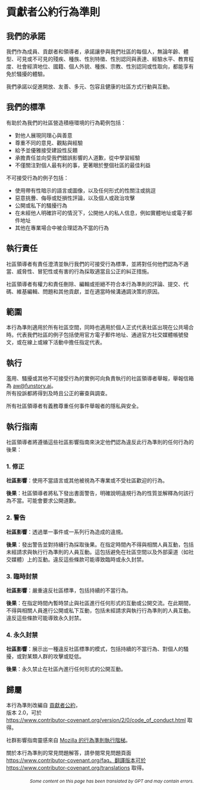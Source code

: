 # 貢獻者公約行為準則

## 我們的承諾

我們作為成員、貢獻者和領導者，承諾讓參與我們社區的每個人，無論年齡、體型、可見或不可見的殘疾、種族、性別特徵、性別認同與表達、經驗水平、教育程度、社會經濟地位、國籍、個人外貌、種族、宗教、性別認同或性取向，都能享有免於騷擾的體驗。

我們承諾以促進開放、友善、多元、包容且健康的社區方式行動與互動。

## 我們的標準

有助於為我們的社區營造積極環境的行為範例包括：

* 對他人展現同理心與善意
* 尊重不同的意見、觀點與經驗
* 給予並優雅接受建設性反饋
* 承擔責任並向受我們錯誤影響的人道歉，從中學習經驗
* 不僅關注對個人最有利的事，更著眼於整個社區的最佳利益

不可接受行為的例子包括：

* 使用帶有性暗示的語言或圖像，以及任何形式的性關注或挑逗
* 惡意挑釁、侮辱或貶損性評論，以及個人或政治攻擊
* 公開或私下的騷擾行為
* 在未經他人明確許可的情況下，公開他人的私人信息，例如實體地址或電子郵件地址
* 其他在專業場合中被合理認為不當的行為

## 執行責任

社區領導者有責任澄清並執行我們的可接受行為標準，並將對任何他們認為不適當、威脅性、冒犯性或有害的行為採取適當且公正的糾正措施。

社區領導者有權力和責任刪除、編輯或拒絕不符合本行為準則的評論、提交、代碼、維基編輯、問題和其他貢獻，並在適當時候溝通調決策的原因。

## 範圍

本行為準則適用於所有社區空間，同時也適用於個人正式代表社區出現在公共場合時。代表我們社區的例子包括使用官方電子郵件地址、通過官方社交媒體帳號發文，或在線上或線下活動中擔任指定代表。

## 執行

濫用、騷擾或其他不可接受行為的實例可向負責執行的社區領導者舉報，舉報信箱為 aw@funstory.ai。  
所有投訴都將得到及時且公正的審查與調查。  

所有社區領導者有義務尊重任何事件舉報者的隱私與安全。

## 執行指南

社區領導者將遵循這些社區影響指南來決定他們認為違反此行為準則的任何行為的後果：

### 1. 修正

**社區影響**：使用不當語言或其他被視為不專業或不受社區歡迎的行為。

**後果**：社區領導者將私下發出書面警告，明確說明違規行為的性質並解釋為何該行為不當。可能會要求公開道歉。

### 2. 警告

**社區影響**：透過單一事件或一系列行為造成的違規。

**後果**：發出警告並對持續行為採取後果。在指定時間內不得與相關人員互動，包括未經請求與執行行為準則的人員互動。這包括避免在社區空間以及外部渠道（如社交媒體）上的互動。違反這些條款可能導致臨時或永久封禁。

### 3. 臨時封禁

**社區影響**：嚴重違反社區標準，包括持續的不當行為。

**後果**：在指定時間內暫時禁止與社區進行任何形式的互動或公開交流。在此期間，不得與相關人員進行公開或私下互動，包括未經請求與執行行為準則的人員互動。違反這些條款可能導致永久封禁。

### 4. 永久封禁

**社區影響**：展示出一種違反社區標準的模式，包括持續的不當行為、對個人的騷擾，或對某類人群的攻擊或貶低。

**後果**：永久禁止在社區內進行任何形式的公開互動。

## 歸屬

本行為準則改編自 [貢獻者公約][homepage]，  
版本 2.0，可於  
https://www.contributor-covenant.org/version/2/0/code_of_conduct.html 取得。  

社群影響指南靈感來自 [Mozilla 的行為準則執行階梯](https://github.com/mozilla/diversity)。  

[homepage]: https://www.contributor-covenant.org  

關於本行為準則的常見問題解答，請參閱常見問題頁面  
https://www.contributor-covenant.org/faq。翻譯版本可於  
https://www.contributor-covenant.org/translations 取得。

<div align="right"> 
<h6><small>Some content on this page has been translated by GPT and may contain errors.</small></h6>